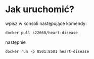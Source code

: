 # Jak uruchomić?
wpisz w konsoli następujące komendy:
```
docker pull s22660/heart-disease 
```
następnie
```
docker run -p 8501:8501 heart-disease 
```